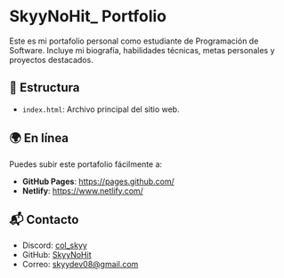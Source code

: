 # SkyyNoHit_ Portfolio

Este es mi portafolio personal como estudiante de Programación de Software. Incluye mi biografía, habilidades técnicas, metas personales y proyectos destacados.

## 📁 Estructura

- `index.html`: Archivo principal del sitio web.

## 🌍 En línea

Puedes subir este portafolio fácilmente a:

- **GitHub Pages**: https://pages.github.com/
- **Netlify**: https://www.netlify.com/

## 📬 Contacto

- Discord: [col_skyy](https://discord.com/users/col_skyy)
- GitHub: [SkyyNoHit](https://github.com/SkyyNoHit)
- Correo: skyydev08@gmail.com
  
